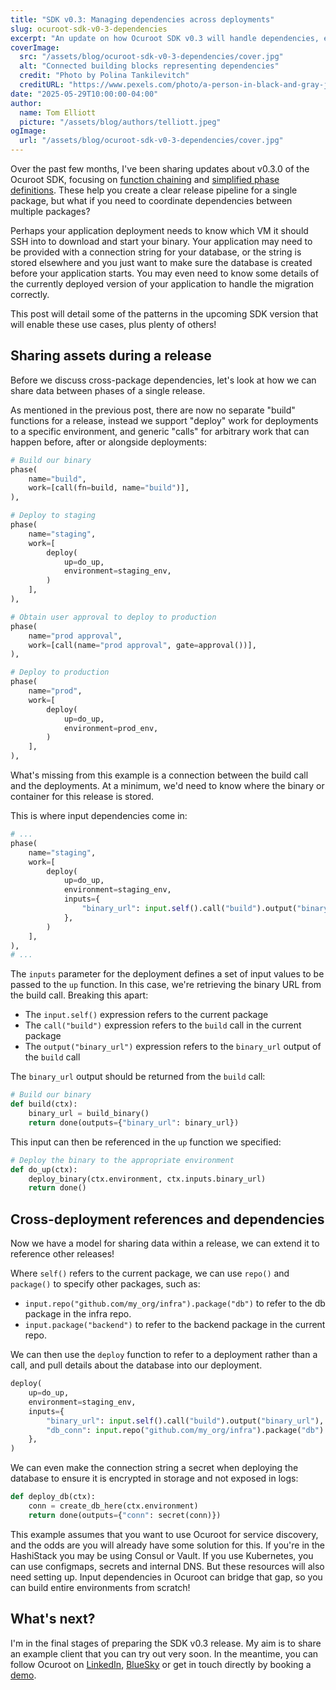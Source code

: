```yaml
---
title: "SDK v0.3: Managing dependencies across deployments"
slug: ocuroot-sdk-v0-3-dependencies
excerpt: "An update on how Ocuroot SDK v0.3 will handle dependencies, enabling seamless asset sharing and cross-deployment references."
coverImage:
  src: "/assets/blog/ocuroot-sdk-v0-3-dependencies/cover.jpg"
  alt: "Connected building blocks representing dependencies"
  credit: "Photo by Polina Tankilevitch"
  creditURL: "https://www.pexels.com/photo/a-person-in-black-and-gray-jacket-handing-over-boxes-to-a-person-4440774/"
date: "2025-05-29T10:00:00-04:00"
author:
  name: Tom Elliott
  picture: "/assets/blog/authors/telliott.jpeg"
ogImage:
  url: "/assets/blog/ocuroot-sdk-v0-3-dependencies/cover.jpg"
---
```


Over the past few months, I've been sharing updates about v0.3.0 of the Ocuroot SDK, focusing on [function chaining](/blog/oocuroot-sdk-v0-3-canaries/) and [simplified phase definitions](/blog/ocuroot-sdk-v0-3-simplifying-phase-definitions/). These help you create a clear
release pipeline for a single package, but what if you need to coordinate
dependencies between multiple packages?

Perhaps your application deployment needs to know which VM it should SSH into
to download and start your binary. Your application may need to be provided with
a connection string for your database, or the string is stored elsewhere and you just want to make sure the database is created before your application starts. You may even need to know some details of the currently deployed version of your 
application to handle the migration correctly.

This post will detail some of the patterns in the upcoming SDK version that will
enable these use cases, plus plenty of others!

## Sharing assets during a release

Before we discuss cross-package dependencies, let's look at how we can share
data between phases of a single release.

As mentioned in the previous post, there are now no separate "build" functions for
a release, instead we support "deploy" work for deployments to a specific environment, and generic "calls" for arbitrary work that can happen before, after or alongside deployments:

```python
# Build our binary
phase(
    name="build",
    work=[call(fn=build, name="build")],
),

# Deploy to staging
phase(
    name="staging",
    work=[
        deploy(
            up=do_up, 
            environment=staging_env,
        )
    ],
),

# Obtain user approval to deploy to production
phase(
    name="prod approval",
    work=[call(name="prod approval", gate=approval())],
),

# Deploy to production
phase(
    name="prod",
    work=[
        deploy(
            up=do_up, 
            environment=prod_env,
        )
    ],
),
```

What's missing from this example is a connection between the build call and the
deployments. At a minimum, we'd need to know where the binary or container for this
release is stored.

This is where input dependencies come in:

```python
# ...
phase(
    name="staging",
    work=[
        deploy(
            up=do_up, 
            environment=staging_env,
            inputs={
                "binary_url": input.self().call("build").output("binary_url"),
            },
        )
    ],
),
# ...
```

The `inputs` parameter for the deployment defines a set of input values to be passed
to the `up` function. In this case, we're retrieving the binary URL from the build
call. Breaking this apart:

* The `input.self()` expression refers to the current package
* The `call("build")` expression refers to the `build` call in the current package
* The `output("binary_url")` expression refers to the `binary_url` output of the `build` call

The `binary_url` output should be returned from the `build` call:

```python
# Build our binary
def build(ctx):
    binary_url = build_binary()
    return done(outputs={"binary_url": binary_url})
```

This input can then be referenced in the `up` function we specified:

```python
# Deploy the binary to the appropriate environment
def do_up(ctx):
    deploy_binary(ctx.environment, ctx.inputs.binary_url)
    return done()
```

## Cross-deployment references and dependencies

Now we have a model for sharing data within a release, we can extend it to reference other releases!

Where `self()` refers to the current package, we can use `repo()` and `package()`
to specify other packages, such as:

 * `input.repo("github.com/my_org/infra").package("db")` to refer to the db package in the infra repo.
 * `input.package("backend")` to refer to the backend package in the current repo.

We can then use the `deploy` function to refer to a deployment rather than a call,
and pull details about the database into our deployment.

```python
deploy(
    up=do_up, 
    environment=staging_env,
    inputs={
        "binary_url": input.self().call("build").output("binary_url"),
        "db_conn": input.repo("github.com/my_org/infra").package("db").deploy(staging_env).output("conn"),
    },
)
```

We can even make the connection string a secret when deploying the database to 
ensure it is encrypted in storage and not exposed in logs:

```python
def deploy_db(ctx):
    conn = create_db_here(ctx.environment)
    return done(outputs={"conn": secret(conn)})
```

This example assumes that you want to use Ocuroot for service discovery, and the
odds are you will already have some solution for this. If you're in the HashiStack
you may be using Consul or Vault. If you use Kubernetes, you can use configmaps,
secrets and internal DNS. But these resources will also need setting up. Input
dependencies in Ocuroot can bridge that gap, so you can build entire environments
from scratch!

## What's next?

I'm in the final stages of preparing the SDK v0.3 release. My aim is to share an
example client that you can try out very soon. In the meantime, you can follow
Ocuroot on [LinkedIn](https://www.linkedin.com/company/ocuroot), [BlueSky](https://bsky.app/profile/ocuroot.com) or get in touch directly by booking a [demo](/demo).

